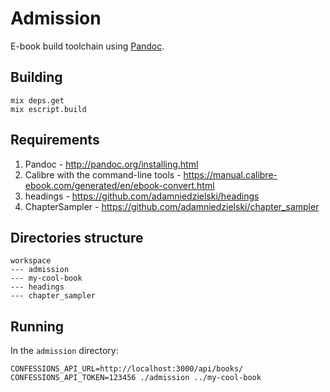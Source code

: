 # Admission

E-book build toolchain using [Pandoc](http://pandoc.org/).

## Building

```
mix deps.get
mix escript.build
```

## Requirements

1. Pandoc - http://pandoc.org/installing.html
2. Calibre with the command-line tools - https://manual.calibre-ebook.com/generated/en/ebook-convert.html
3. headings - https://github.com/adamniedzielski/headings
4. ChapterSampler - https://github.com/adamniedzielski/chapter_sampler

## Directories structure

```
workspace
--- admission
--- my-cool-book
--- headings
--- chapter_sampler
```

## Running

In the ```admission``` directory:

```
CONFESSIONS_API_URL=http://localhost:3000/api/books/ CONFESSIONS_API_TOKEN=123456 ./admission ../my-cool-book
```
